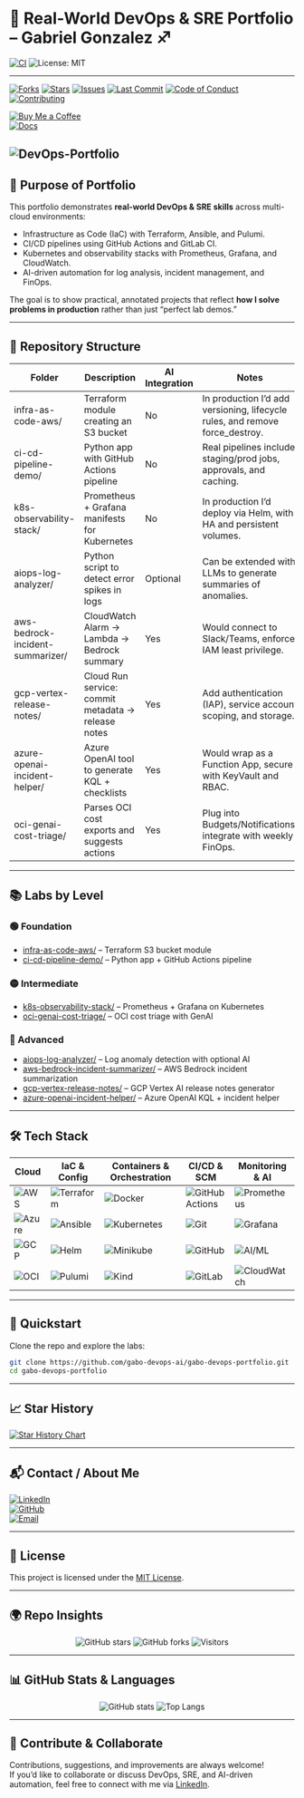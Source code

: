 # 🚀 Real-World DevOps & SRE Portfolio – Gabriel Gonzalez ♐

[![CI](https://github.com/gabo-devops-ai/gabo-devops-portfolio/actions/workflows/ci.yml/badge.svg)](https://github.com/gabo-devops-ai/gabo-devops-portfolio/actions)
![License: MIT](https://img.shields.io/badge/License-MIT-green.svg)

---
[![Forks][forks-shield]][forks-url]
[![Stars][stars-shield]][stars-url]
[![Issues][issues-shield]][issues-url]
[![Last Commit][commit-shield]][commit-url]
[![Code of Conduct][coc-shield]][coc-url]
[![Contributing][contrib-shield]][contrib-url]
<!-- MARKDOWN LINKS & IMAGES -->

[forks-shield]: https://img.shields.io/github/forks/gabo-devops-ai/gabo-devops-portfolio?style=for-the-badge&logo=github&logoColor=white&color=orange
[forks-url]: https://github.com/gabo-devops-ai/gabo-devops-portfolio/network/members

[stars-shield]: https://img.shields.io/github/stars/gabo-devops-ai/gabo-devops-portfolio.svg?style=for-the-badge&logo=github&logoColor=white&color=brightgreen
[stars-url]: https://github.com/gabo-devops-ai/gabo-devops-portfolio/stargazers

[issues-shield]: https://img.shields.io/github/issues/gabo-devops-ai/gabo-devops-portfolio?style=for-the-badge&logo=github&logoColor=white&color=blue
[issues-url]: https://github.com/gabo-devops-ai/gabo-devops-portfolio/issues

[commit-shield]: https://img.shields.io/github/last-commit/gabo-devops-ai/gabo-devops-portfolio?style=for-the-badge&logo=git&logoColor=white&color=ff69b4
[commit-url]: https://github.com/gabo-devops-ai/gabo-devops-portfolio/commits/save

[coc-shield]: https://img.shields.io/badge/Code%20of%20Conduct-Enforced-blueviolet?style=for-the-badge&logo=handshake&logoColor=white
[coc-url]: https://github.com/gabo-devops-ai/gabo-devops-portfolio/blob/main/CODE_OF_CONDUCT.md

[contrib-shield]: https://img.shields.io/badge/Contributions-Welcome-ff69b4?style=for-the-badge&logo=gitbook&logoColor=white
[contrib-url]: https://github.com/gabo-devops-ai/gabo-devops-portfolio/blob/main/CONTRIBUTING.md

[![Buy Me a Coffee](https://img.shields.io/badge/☕-Buy_Me_a_Coffee-yellow)](https://buymeacoffee.com/gabo1985ca)  
[![Docs](https://img.shields.io/badge/docs-MkDocs%20Material-informational)](https://gabo-devops-ai.github.io/gabo-devops-portfolio/)


![DevOps-Portfolio](https://divinosoft.ca/portfolio-devops-ai.png)
---

## 🎯 Purpose of Portfolio

This portfolio demonstrates **real-world DevOps & SRE skills** across multi-cloud environments:  
- Infrastructure as Code (IaC) with Terraform, Ansible, and Pulumi.  
- CI/CD pipelines using GitHub Actions and GitLab CI.  
- Kubernetes and observability stacks with Prometheus, Grafana, and CloudWatch.  
- AI-driven automation for log analysis, incident management, and FinOps.  

The goal is to show practical, annotated projects that reflect **how I solve problems in production** rather than just “perfect lab demos.”

---

## 📂 Repository Structure

| Folder                          | Description                                  | AI Integration | Notes                                                                 |
|---------------------------------|----------------------------------------------|----------------|----------------------------------------------------------------------|
| infra-as-code-aws/              | Terraform module creating an S3 bucket       | No             | In production I’d add versioning, lifecycle rules, and remove force_destroy. |
| ci-cd-pipeline-demo/            | Python app with GitHub Actions pipeline      | No             | Real pipelines include staging/prod jobs, approvals, and caching.    |
| k8s-observability-stack/        | Prometheus + Grafana manifests for Kubernetes| No             | In production I’d deploy via Helm, with HA and persistent volumes.   |
| aiops-log-analyzer/             | Python script to detect error spikes in logs | Optional       | Can be extended with LLMs to generate summaries of anomalies.        |
| aws-bedrock-incident-summarizer/| CloudWatch Alarm → Lambda → Bedrock summary  | Yes            | Would connect to Slack/Teams, enforce IAM least privilege.           |
| gcp-vertex-release-notes/       | Cloud Run service: commit metadata → release notes | Yes        | Add authentication (IAP), service account scoping, and storage.     |
| azure-openai-incident-helper/   | Azure OpenAI tool to generate KQL + checklists| Yes           | Would wrap as a Function App, secure with KeyVault and RBAC.         |
| oci-genai-cost-triage/          | Parses OCI cost exports and suggests actions | Yes            | Plug into Budgets/Notifications, integrate with weekly FinOps.       |

---

## 📚 Labs by Level

### 🟢 Foundation
- [infra-as-code-aws/](infra-as-code-aws/) – Terraform S3 bucket module  
- [ci-cd-pipeline-demo/](ci-cd-pipeline-demo/) – Python app + GitHub Actions pipeline  

### 🟡 Intermediate
- [k8s-observability-stack/](k8s-observability-stack/) – Prometheus + Grafana on Kubernetes  
- [oci-genai-cost-triage/](oci-genai-cost-triage/) – OCI cost triage with GenAI  

### 🔴 Advanced
- [aiops-log-analyzer/](aiops-log-analyzer/) – Log anomaly detection with optional AI  
- [aws-bedrock-incident-summarizer/](aws-bedrock-incident-summarizer/) – AWS Bedrock incident summarization  
- [gcp-vertex-release-notes/](gcp-vertex-release-notes/) – GCP Vertex AI release notes generator  
- [azure-openai-incident-helper/](azure-openai-incident-helper/) – Azure OpenAI KQL + incident helper  

---

## 🛠️ Tech Stack

| Cloud | IaC & Config | Containers & Orchestration | CI/CD & SCM | Monitoring & AI |
|-------|--------------|-----------------------------|--------------|-----------------|
| ![AWS](https://img.shields.io/badge/AWS-232F3E?style=for-the-badge&logo=amazon-aws&logoColor=white) | ![Terraform](https://img.shields.io/badge/Terraform-7B42BC?style=for-the-badge&logo=terraform&logoColor=white) | ![Docker](https://img.shields.io/badge/Docker-2496ED?style=for-the-badge&logo=docker&logoColor=white) | ![GitHub Actions](https://img.shields.io/badge/GitHub_Actions-2088FF?style=for-the-badge&logo=github-actions&logoColor=white) | ![Prometheus](https://img.shields.io/badge/Prometheus-E6522C?style=for-the-badge&logo=prometheus&logoColor=white) |
| ![Azure](https://img.shields.io/badge/Azure-0078D4?style=for-the-badge&logo=microsoft-azure&logoColor=white) | ![Ansible](https://img.shields.io/badge/Ansible-EE0000?style=for-the-badge&logo=ansible&logoColor=white) | ![Kubernetes](https://img.shields.io/badge/Kubernetes-326CE5?style=for-the-badge&logo=kubernetes&logoColor=white) | ![Git](https://img.shields.io/badge/Git-F05032?style=for-the-badge&logo=git&logoColor=white) | ![Grafana](https://img.shields.io/badge/Grafana-F46800?style=for-the-badge&logo=grafana&logoColor=white) |
| ![GCP](https://img.shields.io/badge/GCP-4285F4?style=for-the-badge&logo=google-cloud&logoColor=white) | ![Helm](https://img.shields.io/badge/Helm-0F1689?style=for-the-badge&logo=helm&logoColor=white) | ![Minikube](https://img.shields.io/badge/Minikube-00ADD8?style=for-the-badge&logo=kubernetes&logoColor=white) | ![GitHub](https://img.shields.io/badge/GitHub-181717?style=for-the-badge&logo=github&logoColor=white) | ![AI/ML](https://img.shields.io/badge/AI%2FML-BB4CFC?style=for-the-badge&logo=OpenAI&logoColor=white) |
| ![OCI](https://img.shields.io/badge/Oracle_Cloud-F80000?style=for-the-badge&logo=oracle&logoColor=white) | ![Pulumi](https://img.shields.io/badge/Pulumi-512BD4?style=for-the-badge&logo=pulumi&logoColor=white) | ![Kind](https://img.shields.io/badge/Kind-FFD700?style=for-the-badge&logo=kubernetes&logoColor=black) | ![GitLab](https://img.shields.io/badge/GitLab-FC6D26?style=for-the-badge&logo=gitlab&logoColor=white) | ![CloudWatch](https://img.shields.io/badge/CloudWatch-FF4F8B?style=for-the-badge&logo=amazon-cloudwatch&logoColor=white) |

---

## 🚀 Quickstart

Clone the repo and explore the labs:

```bash
git clone https://github.com/gabo-devops-ai/gabo-devops-portfolio.git
cd gabo-devops-portfolio
```

---

## 📈 Star History

[![Star History Chart](https://api.star-history.com/svg?repos=gabo-devops-ai/gabo-devops-portfolio&type=Date)](https://www.star-history.com/#gabo-devops-ai/gabo-devops-portfolio&Date)

---

## 📬 Contact / About Me

[![LinkedIn](https://img.shields.io/badge/LinkedIn-Profile-blue?logo=linkedin)](https://www.linkedin.com/in/gabriel-gonzalez-montero)  
[![GitHub](https://img.shields.io/badge/GitHub-gabo--devops--ai-black?logo=github)](https://github.com/gabo-devops-ai)  
[![Email](https://img.shields.io/badge/Email-gabo.1985@gmail.com-red?logo=gmail&logoColor=white)](mailto:gabo.1985@gmail.com)

---

## 📜 License

This project is licensed under the [MIT License](LICENSE).  

---

## 🌍 Repo Insights

<p align="center">
  <img src="https://img.shields.io/github/stars/gabo-devops-ai/gabo-devops-portfolio?style=social" alt="GitHub stars"/>
  <img src="https://img.shields.io/github/forks/gabo-devops-ai/gabo-devops-portfolio?style=social" alt="GitHub forks"/>
  <img src="https://visitor-badge.laobi.icu/badge?page_id=gabo-devops-ai.gabo-devops-portfolio" alt="Visitors"/>
</p>

---

## 📊 GitHub Stats & Languages

<p align="center">
  <img src="https://github-readme-stats.vercel.app/api?username=gabo-devops-ai&show_icons=true&theme=tokyonight" alt="GitHub stats"/>
  <img src="https://github-readme-stats.vercel.app/api/top-langs/?username=gabo-devops-ai&layout=compact&theme=tokyonight" alt="Top Langs"/>
</p>

---

## 🤝 Contribute & Collaborate

Contributions, suggestions, and improvements are always welcome!  
If you’d like to collaborate or discuss DevOps, SRE, and AI-driven automation, feel free to connect with me via [LinkedIn](https://www.linkedin.com/in/gabriel-gonzalez-montero).


